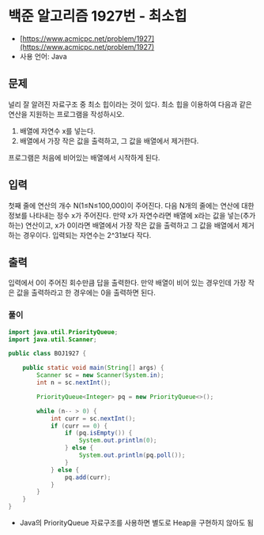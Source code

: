 # 백준 알고리즘 1927번 - 최소힙

- [https://www.acmicpc.net/problem/1927](https://www.acmicpc.net/problem/1927)
- 사용 언어: Java

## 문제

널리 잘 알려진 자료구조 중 최소 힙이라는 것이 있다. 최소 힙을 이용하여 다음과 같은 연산을 지원하는 프로그램을 작성하시오.

1. 배열에 자연수 x를 넣는다.
2. 배열에서 가장 작은 값을 출력하고, 그 값을 배열에서 제거한다.

프로그램은 처음에 비어있는 배열에서 시작하게 된다.


## 입력

첫째 줄에 연산의 개수 N(1≤N≤100,000)이 주어진다. 다음 N개의 줄에는 연산에 대한 정보를 나타내는 정수 x가 주어진다. 만약 x가 자연수라면 배열에 x라는 값을 넣는(추가하는) 연산이고, x가 0이라면 배열에서 가장 작은 값을 출력하고 그 값을 배열에서 제거하는 경우이다. 입력되는 자연수는 2^31보다 작다.


## 출력

입력에서 0이 주어진 회수만큼 답을 출력한다. 만약 배열이 비어 있는 경우인데 가장 작은 값을 출력하라고 한 경우에는 0을 출력하면 된다.


### 풀이

```java
import java.util.PriorityQueue;
import java.util.Scanner;

public class BOJ1927 {

	public static void main(String[] args) {
		Scanner sc = new Scanner(System.in);
		int n = sc.nextInt();

		PriorityQueue<Integer> pq = new PriorityQueue<>();

		while (n-- > 0) {
			int curr = sc.nextInt();
			if (curr == 0) {
				if (pq.isEmpty()) {
					System.out.println(0);
				} else {
					System.out.println(pq.poll());
				}
			} else {
				pq.add(curr);
			}
		}
	}
}
```
- Java의 PriorityQueue 자료구조를 사용하면 별도로 Heap을 구현하지 않아도 됨
